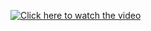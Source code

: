 
[![Click here to watch the video](![image](https://github.com/8xll/DCA-Analyzer-Service-Web/assets/154294227/39fa7406-df4d-4758-9bcd-b8b8186898a3)
)](https://drive.google.com/file/d/1V7I56mghwjQg0a6TLKpTRP7Tc2dg4UqX/preview)

